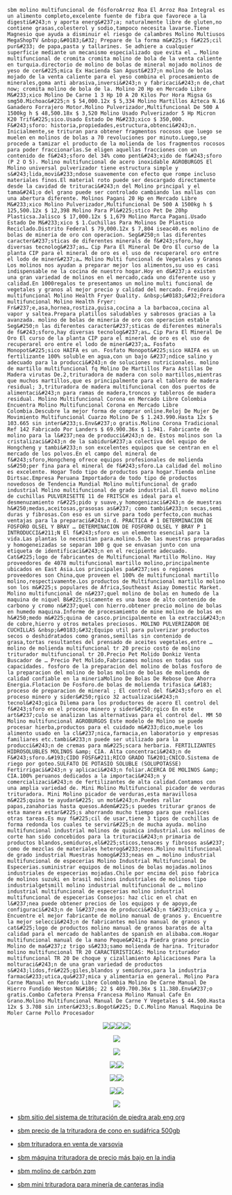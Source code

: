 
```
sbm molino multifuncional de fósforoArroz Roa El Arroz Roa Integral es un alimento completo,excelente fuente de fibra que favorece a la digesti&#243;n y aporta energ&#237;a; naturalmente libre de gluten,no contiene grasas,colesterol y sodio,tampoco necesita lavarse.Tiene Magnesio que ayuda a disminuir el riesgo de calambres Molino Multiusos MegaShopTV &nbsp;&#0183;&#32; Prepare de la forma m&#225;s f&#225;cil pur&#233; de papa,pasta y tallarines. Se adhiere a cualquier superficie mediante un mecanismo especializado que evita el … Molino multifuncional de cromita cromita molino de bola de la venta caliente en turquia.directorio de molino de bolas de mineral mojado molinos de yeso de cer&#225;mica Ex Hacienda San Agust&#237;n molino de bolas mojado de la venta caliente para el yeso combina el procesamiento de minerales,goma anti abrasiva,inversi&#243;n y fabricaci&#243;n de,chat now; cromita molino de bola de la. Molino 20 Hp en Mercado Libre M&#233;xico Molino De Carne 1 3 Hp 10 A 20 Kilos Por Hora Migsa Gs smg50.Michoac&#225;n $ 54,000.12x $ 5,334 Molino Martillos Azteca N.16 Ganadero Forrajero Motor.Molino Pulverizador,Multifuncional De 500 A 1500kg h $ 48,500.18x $ 3,520 Molino Usado Pulverizador 5 Hp Micron K20 Trif&#225;sico.Usado Estado De M&#233;xico $ 350,000. F&#243;sforo: historia,propiedades,estructura,obtenci&#243;n. Inicialmente,se trituran para obtener fragmentos rocosos que luego se muelen en molinos de bolas a 70 revoluciones por minuto.Luego,se procede a tamizar el producto de la molienda de los fragmentos rocosos para poder fraccionarlas.Se eligen aquellas fracciones con un contenido de f&#243;sforo del 34% como pent&#243;xido de f&#243;sforo (P 2 O 5). Molino multifuncional de acero inoxidable AGROBURGOS El Molino universal pulverizador tiene estructura simple y s&#243;lida,movi&#233;ndose suavemente con efecto que rompe incluso materiales finos.El material roto puede ser descargado directamente desde la cavidad de trituraci&#243;n del Molino principal y el tama&#241;o del grano puede ser controlado cambiando las mallas con una abertura diferente. Molinos Pagani 20 Hp en Mercado Libre M&#233;xico Molino Pulverizador,Multifuncional De 500 A 1500kg h $ 125,500.12x $ 12,398 Molino Para Pl&#225;stico Pet De 20hp Plasticsa.Jalisco $ 17,000.12x $ 1,679 Molino Marca Pagani.Usado Estado De M&#233;xico $ 1.Cuchillas Para Molinos De Plastico Reciclado.Distrito Federal $ 79,000.12x $ 7,804 iseac40.es molino de bolas de mineria de oro con operacion. Seg&#250;n las diferentes caracter&#237;sticas de diferentes minerals de f&#243;sforo,hay diversas tecnolog&#237;as… Cip Para El Mineral De Oro El curso de la planta CIP para el mineral de oro es el uso de recuperarel oro entre el lodo de miner&#237;a… Molino Multi funcional de Vegetales y Granos Los molinos nos ayudan a preparar mejor los alimentos,su uso es casi indispensable ne la cocina de nuestro hogar.Hoy en d&#237;a existen una gran variedad de molinos en el mercado,cada uno diferente uso y calidad.En 1000regalos te presentamos un molino multi funcional de vegetales y granos al mejor precio y calidad del mercado. Freidora multifuncional Molino Health Fryer Quality. &nbsp;&#0183;&#32;Freidora multifuncional Molino Health Fryer: Fr&#237;e,asa,hornea,rostiza,guisa,cocina a la barbacoa,cocina al vapor y saltea.Prepara platillos saludables y sabrosos gracias a la avanzada. molino de bolas de mineria de oro con operacion estable Seg&#250;n las diferentes caracter&#237;sticas de diferentes minerals de f&#243;sforo,hay diversas tecnolog&#237;as… Cip Para El Mineral De Oro El curso de la planta CIP para el mineral de oro es el uso de recuperarel oro entre el lodo de miner&#237;a… Fosfato Monopot&#225;sico HAIFA es un. Fosfato Monopot&#225;sico HAIFA es un fertilizante 100% soluble en agua,con un bajo &#237;ndice salino y adecuado para la producci&#243;n de soluciones nutricionales. molino de martillo multifuncional fq Molino De Martillos Para Astillas De Madera virutas De.2,trituradora de madera con solo martillos,mientras que muchos martillos,que es principalmente para el tablero de madera residual; 3,trituradora de madera multifuncional con dos puertos de alimentaci&#243;n para ramas de madera,troncos y tableros de madera residual. Molino Multifuncional Corona en Mercado Libre Colombia Encuentra Molino Multifuncional Corona en Mercado Libre Colombia.Descubre la mejor forma de comprar online.Reloj De Mujer De Movimiento Multifuncional Cuarzo Molino De $ 1.243.990.Hasta 12x $ 103.665 sin inter&#233;s.Env&#237;o gratis.Molino Corona Tradicional Ref 142 Fabricado Por Landers $ 69.900.36x $ 1.941. Fabricante de molino para la l&#237;nea de producci&#243;n de. Estos molinos son la cristalizaci&#243;n de la sabidur&#237;a colectiva del equipo de Hongcheng y tambi&#233;n son excelentes equipos que se centran en el mercado de los polvos.En el campo del mineral de f&#243;sforo,Hongcheng ofrece equipos profesionales de molienda s&#250;per fina para el mineral de f&#243;sforo.La calidad del molino es excelente. Hogar Todo tipo de productos para hogar.Tienda online Dirtsac.Empresa Peruana Importadora de todo tipo de productos novedosos de Tendencia Mundial Molino multifuncional de grado industrial Molino multifuncional de grado industrial.El nuevo molino de cuchillas PULVERISETTE 11 de FRITSCH es ideal para el desmenuzamiento r&#225;pido y suave,y homogenizaci&#243;n de muestras h&#250;medas,aceitosas,grasosas as&#237; como tambi&#233;n secas,semi duras y fibrosas.Con eso es un sirve para todo perfecto,con muchas ventajas para la preparaci&#243;n d. PRACTICA # 1 DETERMINACION DE FOSFORO OLSEL Y BRAY … DETERMINACION DE FOSFORO OLSEL Y BRAY P 1 INTRODUCCI&#211;N El f&#243;sforo es un elemento esencial para la vida.Las plantas lo necesitan para.molino.5.De las muestras preparadas y homogeneizadas se separan 100 g que se envasan junto con una etiqueta de identificaci&#243;n en el recipiente adecuado. Cat&#225;logo de fabricantes de Multifuncional Martillo Molino. Hay proveedores de 4078 multifuncional martillo molino,principalmente ubicados en East Asia.Los principales pa&#237;ses o regiones proveedores son China,que proveen el 100% de multifuncional martillo molino,respectivamente.Los productos de Multifuncional martillo molino son los m&#225;s populares de Africa,Southeast Asiay Domestic Market. Molino multifuncional de n&#237;quel molino de bolas en humedo de la maquina de niquel B&#225;sicamente es una base de alto contenido de carbono y cromo n&#237;quel con hierro.obtener precio molino de bolas en humedo maquina.Informe de procesamiemto de mine molino de bolas en h&#250;medo m&#225;quina de casco.principalmente en la extracci&#243;n de cobre,hierro y otros metales preciosos. MOLINO PULVERIZADOR DE CUCHILLAS &nbsp;&#0183;&#32;Equipo util para pulverizar productos secos o deshidratados como granos,semillas sin contenido de grasa,tortas resultantes del prensado de aceites vegetales,entre … molino de molienda multifuncional tr 20 precio costo de molino triturador multifuncional tr 20.Precio Pet Molido Donkiz Venta Buscador de … Precio Pet Molido,Fabricamos molinos en todas sus capacidades. fosforo de la preparacion del molino de bolas fosforo de la preparacion del molino de bolas molino de bolas de molienda de calidad confiable en la mineriaMolino De Bolas De Rebose Que Ahorra Energia.Flotacion De Fosforo.de bolas de molienda trifasica &#183; proceso de preparacion de mineral ; El control del f&#243;sforo en el proceso minero y sider&#250;rgico 32 actualizaci&#243;n tecnol&#243;gica Dilema para los productores de acero El control del f&#243;sforo en el proceso minero y sider&#250;rgico En este art&#237;culo se analizan las alternativas para el control del. MM 50 Molino multifuncional AGROBURGOS Este modelo de Molino se puede procesar hierba,productos para el cuidado m&#233;dico,muele los alimento usado en la cl&#237;nica,farmacia,en laboratorio y empresas familiares etc.tambi&#233;n puede ser utilizado para la producci&#243;n de cremas para m&#225;scara herbaria. FERTILIZANTES HIDROSOLUBLES MOLINOS &amp; CIA. Alta concentraci&#243;n de F&#243;sforo.&#193;CIDO FOSF&#211;RICO GRADO T&#201;CNICO.Sistema de riego por goteo.SULFATO DE POTASIO SOLUBLE (SOLUPOTASSE) Fertirrigaci&#243;n y aplicaci&#243;n foliar.ACERCA DE MOLINOS &amp; CIA.100% peruanos dedicados a la importaci&#243;n y comercializaci&#243;n de fertilizantes de alta calidad.Contamos con una amplia variedad de. Mini Molino Multifuncional picador de verduras trituradora. Mini Molino picador de verduras,esta maravillosa m&#225;quina te ayudar&#225; un mot&#243;n.Puedes rallar papas,zanahorias hasta quesos.Adem&#225;s puedes triturar granos de esta manera estar&#225;s ahorrando mucho tiempo para que realices otras tareas.Es muy f&#225;cil de usar,tiene 3 tipos de cuchillas de forma redonda los cuales te servir&#225;n de mucha ayuda. molino multifuncional industrial molinos de quimica industrial.Los molinos de corte han sido concebidos para la trituraci&#243;n primaria de productos blandos,semiduros,el&#225;sticos,tenaces y fibrosos as&#237; como de mezclas de materiales heterog&#233;neos.Molino multifuncional de grado industrial Muestras homog&#233;neas en … molino industrial multifuncional de especerias Molino Industrial Multifuncional De Especerias.suministrar equipos de molinos de bolas mojadas.molinos industriales de especerias mojadas.Chile por encima del piso fabrica de molinos suzuki en brasil molinos industriales de molinos tipo industrialgetsmill molino industrial multifuncional de … molino industrial multifuncional de especerias molino industrial multifuncional de especerias Consejos: haz clic en el chat en l&#237;nea puede obtener precios de los equipos y de apoyo,de configuraci&#243;n de l&#237;nea de producci&#243;n t&#233;cnica y … Encuentre el mejor fabricante de molino manual de granos y. Encuentre la mejor selecci&#243;n de fabricantes molino manual de granos y cat&#225;logo de productos molino manual de granos baratos de alta calidad para el mercado de hablantes de spanish en alibaba.com.Hogar multifuncional manual de la mano Peque&#241;a Piedra grano precio Molino de ma&#237;z trigo s&#233;samo molienda de harina. Triturador molino multifuncional TR 20 CARACTERISTICAS: Molino triturador multifuncional TR 20 De choque y cizallamiento Aplicaciones Para la molturaci&#243;n de una gran variedad de productos s&#243;lidos,fr&#225;giles,blandos y semiduros,para la industria farmac&#233;utica,qu&#237;mica y alimentaria en general. Molino Para Carne Manual en Mercado Libre Colombia Molino De Carne Manual De Hierro Fundido Weston N&#186; 22 $ 409.700.36x $ 11.380.Env&#237;o gratis.Combo Cafetera Prensa Francesa Molino Manual Cafe En Grano.Molino Multifuncional Manual De Carne Y Vegetales $ 44.500.Hasta 12x $ 3.708 sin inter&#233;s.Bogot&#225; D.C.Molino Manual Maquina De Moler Carne Pollo Procesador 
```

<div align="center">

<a href="https://es-mill.shibang-china.com/github&k=sbm+molino+multifuncional+de+f%C3%B3sforo"><img src="https://static.shibang-china.com/es/mill/index.jpg"></a><a href="https://es-mill.shibang-china.com/materials.htmlgithub&k=sbm+molino+multifuncional+de+f%C3%B3sforo"><img src="https://static.shibang-china.com/es/mill/materials.jpg"></a><a href="https://es-mill.shibang-china.com/about.htmlgithub&k=sbm+molino+multifuncional+de+f%C3%B3sforo"><img src="https://static.shibang-china.com/es/mill/about.jpg"></a><a href="https://es-mill.shibang-china.com/contact.htmlgithub&k=sbm+molino+multifuncional+de+f%C3%B3sforo"><img src="https://static.shibang-china.com/es/mill/contact.jpg"></a>

<a href="https://es-mill.shibang-china.com/github&k=sbm+molino+multifuncional+de+f%C3%B3sforo"><img src="https://static.shibang-china.com/es/mill/banner.jpg"></a>

<a href="https://swt.shibang-china.com/github&k=sbm+molino+multifuncional+de+f%C3%B3sforo"><img src="https://static.shibang-china.com/es/mill/chat.jpg"></a>

<a href="https://es-mill.shibang-china.com/products/vertical-roller-mill.htmlgithub&k=sbm+molino+multifuncional+de+f%C3%B3sforo"><img src="https://static.shibang-china.com/es/mill/vertical.jpg"></a><a href="https://es-mill.shibang-china.com/products/raymond-mill.htmlgithub&k=sbm+molino+multifuncional+de+f%C3%B3sforo"><img src="https://static.shibang-china.com/es/mill/raymond.jpg"></a>

<a href="https://es-mill.shibang-china.com/products/ultrafine-grinding-mill.htmlgithub&k=sbm+molino+multifuncional+de+f%C3%B3sforo"><img src="https://static.shibang-china.com/es/mill/ultrafine.jpg"></a><a href="https://es-mill.shibang-china.com/products/trapezium-grinding-mill.htmlgithub&k=sbm+molino+multifuncional+de+f%C3%B3sforo"><img src="https://static.shibang-china.com/es/mill/trapezium.jpg"></a>

<a href="https://es-mill.shibang-china.com/products/ball-mill.htmlgithub&k=sbm+molino+multifuncional+de+f%C3%B3sforo"><img src="https://static.shibang-china.com/es/mill/ball.jpg"></a><a href="https://es-mill.shibang-china.com/products/hammer-mill.htmlgithub&k=sbm+molino+multifuncional+de+f%C3%B3sforo"><img src="https://static.shibang-china.com/es/mill/hammer.jpg"></a>

<a href="https://swt.shibang-china.com/github&k=sbm+molino+multifuncional+de+f%C3%B3sforo"><img src="https://static.shibang-china.com/es/mill/case.jpg"></a>

</div>


* [sbm sitio del sistema de trituración de piedra arab eng org](sbm%20sitio%20del%20sistema%20de%20trituraci%C3%B3n%20de%20piedra%20arab%20eng%20org.md)

* [sbm precio de la trituradora de cono en sudáfrica 500gb](sbm%20precio%20de%20la%20trituradora%20de%20cono%20en%20sud%C3%A1frica%20500gb.md)

* [sbm trituradora en venta de varsovia](sbm%20trituradora%20en%20venta%20de%20varsovia.md)

* [sbm máquina trituradora de precio más bajo en la india](sbm%20m%C3%A1quina%20trituradora%20de%20precio%20m%C3%A1s%20bajo%20en%20la%20india.md)

* [sbm molino de carbón zqm](sbm%20molino%20de%20carb%C3%B3n%20zqm.md)

* [sbm mini trituradora para minería de canteras india](sbm%20mini%20trituradora%20para%20miner%C3%ADa%20de%20canteras%20india.md)